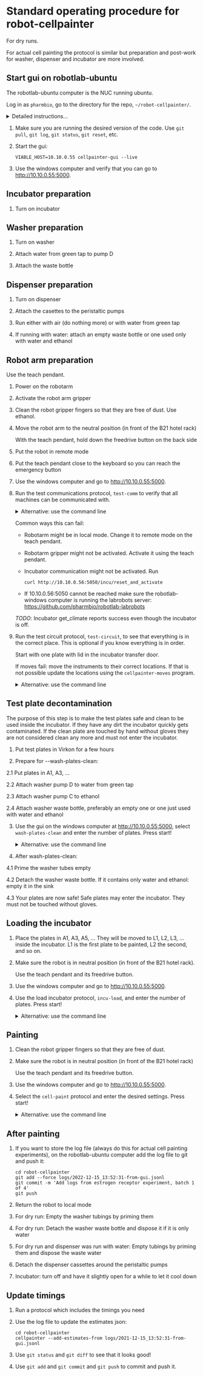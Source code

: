 # Standard operating procedure for robot-cellpainter

For dry runs.

For actual cell painting the protocol is similar but preparation and post-work
for washer, dispenser and incubator are more involved.

## Start gui on robotlab-ubuntu

The robotlab-ubuntu computer is the NUC running ubuntu.

Log in as `pharmbio`, go to the directory for the repo, `~/robot-cellpainter/`.

<details>
<summary>Detailed instructions...</summary>

On the windows computer start PowerShell.

```
ssh pharmbio@10.10.0.55
```

The output should look like:

```
PS C:\Users\pharmbio> ssh pharmbio@10.10.0.55
pharmbio@10.10.0.55's password:
Welcome to Ubuntu 20.04.2 LTS (GNU/Linux 5.4.0-77-generic x86_64)

 * Documentation:  https://help.ubuntu.com
 * Management:     https://landscape.canonical.com
 * Support:        https://ubuntu.com/advantage

232 updates can be installed immediately.
83 of these updates are security updates.
To see these additional updates run: apt list --upgradable

*** System restart required ***
Last login: Wed Feb 16 16:06:11 2022 from 10.10.0.10
Welcome to Ubuntu 20.04.2 LTS (GNU/Linux 5.4.0-77-generic x86_64)

 * Documentation:  https://help.ubuntu.com
 * Management:     https://landscape.canonical.com
 * Support:        https://ubuntu.com/advantage

232 updates can be installed immediately.
83 of these updates are security updates.
To see these additional updates run: apt list --upgradable

*** System restart required ***
Last login: Wed Feb 16 16:06:11 2022 from 10.10.0.10
pharmbio@NUC-robotlab:~$
```

Continue in this shell:

```
cd robot-cellpainter
VIABLE_HOST=10.10.0.55 cellpainter-gui --live
```
</details>

1. Make sure you are running the desired version of the code. Use `git pull`, `git log`, `git status`, `git reset`, etc.

2. Start the gui:

   ```
   VIABLE_HOST=10.10.0.55 cellpainter-gui --live
   ```

3. Use the windows computer and verify that you can go to http://10.10.0.55:5000.

## Incubator preparation

1. Turn on incubator

## Washer preparation

1. Turn on washer

2. Attach water from green tap to pump D

3. Attach the waste bottle

## Dispenser preparation

1. Turn on dispenser

2. Attach the casettes to the peristaltic pumps

3. Run either with air (do nothing more) or with water from green tap

3. If running with water: attach an empty waste bottle or one used only with water and ethanol

## Robot arm preparation

Use the teach pendant.

1. Power on the robotarm

2. Activate the robot arm gripper

3. Clean the robot gripper fingers so that they are free of dust. Use ethanol.

4. Move the robot arm to the neutral position (in front of the B21 hotel rack)

   With the teach pendant, hold down the freedrive button on the back side

5. Put the robot in remote mode

6. Put the teach pendant close to the keyboard so you can reach the emergency button

7. Use the windows computer and go to http://10.10.0.55:5000.

8. Run the test communications protocol, `test-comm` to verify that all machines can be communicated with.

    <details>
    <summary>Alternative: use the command line</summary>

    Use `pharmbio@robotlab-ubuntu` in the directory for the repo, `~/robot-cellpainter/`.

    ```
    cellpainter --test-comm --live
    ```

    </details>

   Common ways this can fail:

   * Robotarm might be in local mode. Change it to remote mode on the teach pendant.

   * Robotarm gripper might not be activated. Activate it using the teach pendant.

   * Incubator communication might not be activated. Run

       ```
       curl http://10.10.0.56:5050/incu/reset_and_activate
       ```

   * If 10.10.0.56:5050 cannot be reached make sure the
     robotlab-windows computer is running the labrobots server:
     https://github.com/pharmbio/robotlab-labrobots

   _TODO_: Incubator get_climate reports success even though the incubator is off.

9. Run the test circuit protocol, `test-circuit`, to see that everything is in the correct place.
   This is optional if you know everything is in order.

   Start with one plate with lid in the incubator transfer door.

   If moves fail: move the instruments to their correct locations. If that is
   not possible update the locations using the `cellpainter-moves` program.

    <details>
    <summary>Alternative: use the command line</summary>

    Use `pharmbio@robotlab-ubuntu` in the directory for the repo, `~/robot-cellpainter/`.

    ```
    cellpainter --test-circuit --live
    ```

    </summary>

## Test plate decontamination

The purpose of this step is to make the test plates safe and clean to be used inside the incubator.
If they have any dirt the incubator quickly gets contaminated. If the clean plate are
touched by hand without gloves they are not considered clean any more and must not enter the incubator.

1. Put test plates in Virkon for a few hours

2. Prepare for --wash-plates-clean:

2.1 Put plates in A1, A3, ...

2.2 Attach washer pump D to water from green tap

2.3 Attach washer pump C to ethanol

2.4 Attach washer waste bottle, preferably an empty one or one just used with water and ethanol

3. Use the gui on the windows computer at http://10.10.0.55:5000, select `wash-plates-clean` and enter the number of plates. Press start!

    <details>
    <summary>Alternative: use the command line</summary>

    Use `pharmbio@robotlab-ubuntu` in the directory for the repo, `~/robot-cellpainter/`.

    ```
    cellpainter --wash-plates-clean --num-plates $NUM_PLATES --live
    ```
    </summary>

4. After wash-plates-clean:

4.1 Prime the washer tubes empty

4.2 Detach the washer waste bottle. If it contains only water and ethanol: empty it in the sink

4.3 Your plates are now safe! Safe plates may enter the incubator. They must not be touched without gloves.

## Loading the incubator

1. Place the plates in A1, A3, A5, ... They will be moved to L1, L2, L3, ... inside the
   incubator. L1 is the first plate to be painted, L2 the second, and so on.

2. Make sure the robot is in neutral position (in front of the B21 hotel rack).

   Use the teach pendant and its freedrive button.

3. Use the windows computer and go to http://10.10.0.55:5000.

4. Use the load incubator protocol, `incu-load`, and enter the number of plates. Press start!

    <details>
    <summary>Alternative: use the command line</summary>

    Use `pharmbio@robotlab-ubuntu` in the directory for the repo, `~/robot-cellpainter/`.

    ```
    cellpainter --load-incu --num-plates $NUM_PLATES --live
    ```

    </summary>

## Painting

1. Clean the robot gripper fingers so that they are free of dust.

2. Make sure the robot is in neutral position (in front of the B21 hotel rack)

   Use the teach pendant and its freedrive button.

3. Use the windows computer and go to http://10.10.0.55:5000.

4. Select the `cell-paint` protocol and enter the desired settings. Press start!

    <details>
    <summary>Alternative: use the command line</summary>

    Use `pharmbio@robotlab-ubuntu` in the directory for the repo, `~/robot-cellpainter/`.

    ```
    cellpainter --cell-paint $BATCH_SIZES [--interleave] [--lockstep] [--two-final-washes] [--incu $INCU_CSV] --live
    ```
    </summary>

## After painting

1. If you want to store the log file (always do this for actual cell painting experiments),
   on the robotlab-ubuntu computer add the log file to git and push it:

   ```
   cd robot-cellpainter
   git add --force logs/2022-12-15_13:52:31-from-gui.jsonl
   git commit -m 'Add logs from estrogen receptor experiment, batch 1 of 4'
   git push
   ```

2. Return the robot to local mode

3. For dry run: Empty the washer tubings by priming them

4. For dry run: Detach the washer waste bottle and dispose it if it is only water

5. For dry run and dispenser was run with water: Empty tubings by priming them and dispose the waste water

6. Detach the dispenser cassettes around the peristaltic pumps

7. Incubator: turn off and have it slightly open for a while to let it cool down

## Update timings

1. Run a protocol which includes the timings you need

2. Use the log file to update the estimates json:

   ```
   cd robot-cellpainter
   cellpainter --add-estimates-from logs/2021-12-15_13:52:31-from-gui.jsonl
   ```

3. Use `git status` and `git diff` to see that it looks good!

4. Use `git add` and `git commit` and `git push` to commit and push it.

